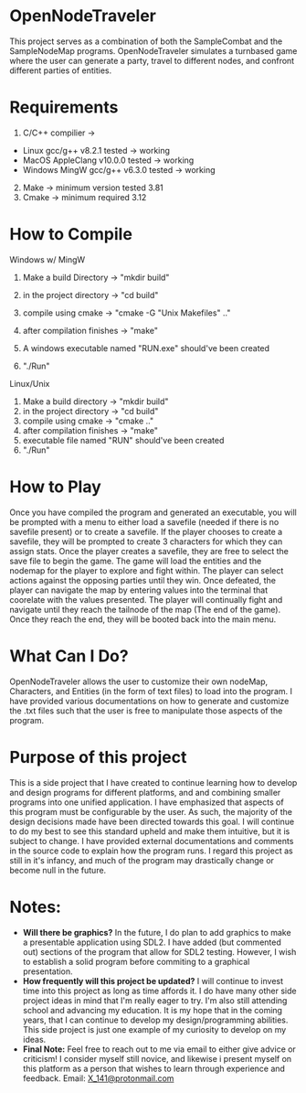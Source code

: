 # OpenNodeTraveler
This project serves as a combination of both the SampleCombat and the SampleNodeMap programs. OpenNodeTraveler simulates a turnbased game where the user can generate a party, travel to different nodes, and confront different parties of entities.


# Requirements
1. C/C++ compilier -> 
  * Linux gcc/g++ v8.2.1 tested -> working
  * MacOS AppleClang v10.0.0 tested -> working
  * Windows MingW gcc/g++ v6.3.0 tested -> working
2. Make -> minimum version tested 3.81
3. Cmake -> minimum required 3.12

# How to Compile
Windows w/ MingW
1. Make a build Directory -> "mkdir build"

3. in the project directory -> "cd build"
4. compile using cmake -> "cmake -G "Unix Makefiles" .."
5. after compilation finishes -> "make"
6. A windows executable named "RUN.exe" should've been created
7. "./Run"

Linux/Unix
1. Make a build directory -> "mkdir build"
3. in the project directory -> "cd build"
4. compile using cmake -> "cmake .."
5. after compilation finishes -> "make"
6. executable file named "RUN" should've been created
7. "./Run"


# How to Play
Once you have compiled the program and generated an executable, you will be prompted with a menu to either load a savefile (needed if there is no savefile present) or to create a savefile. If the player chooses to create a savefile, they will be prompted to create 3 characters for which they can assign stats. Once the player creates a savefile, they are free to select the save file to begin the game. The game will load the entities and the nodemap for the player to explore and fight within. The player can select actions against the opposing parties until they win. Once defeated, the player can navigate the map by entering values into the terminal that coorelate with the values presented. The player will continually fight and navigate until they reach the tailnode of the map (The end of the game). Once they reach the end, they will be booted back into the main menu.


# What Can I Do?
OpenNodeTraveler allows the user to customize their own nodeMap, Characters, and Entities (in the form of text files) to load into the program. I have provided various documentations on how to generate and customize the .txt files such that the user is free to manipulate those aspects of the program.

# Purpose of this project
This is a side project that I have created to continue learning how to develop and design programs for different platforms, and and combining smaller programs into one unified application. I have emphasized that aspects of this program must be configurable by the user. As such, the majority of the design decisions made have been directed towards this goal. I will continue to do my best to see this standard upheld and make them intuitive, but it is subject to change. I have provided external documentations and comments in the source code to explain how the program runs. 
I regard this project as still in it's infancy, and much of the program may drastically change or become null in the future.

# Notes:
* **Will there be graphics?**
In the future, I do plan to add graphics to make a presentable application using SDL2. I have added (but commented out) sections
of the program that allow for SDL2 testing. However, I wish to establish a solid program before commiting to a graphical presentation.
* **How frequently will this project be updated?**
I will continue to invest time into this project as long as time affords it. I do have many other side project ideas in mind that I'm really eager to try. I'm also still attending school and advancing my education. It is my hope that in the coming years, that I can continue to develop my design/programming abilities. This side project is just one example of my curiosity to develop on my ideas.
* **Final Note:**
Feel free to reach out to me via email to either give advice or criticism! I consider myself still novice, and likewise i present myself on this platform as a person that wishes to learn through experience and feedback.
Email: X_141@protonmail.com
